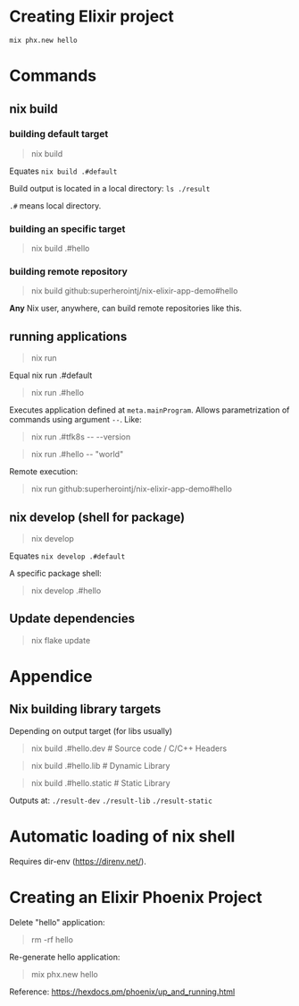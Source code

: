 # Creating Elixir project

`mix phx.new hello`

# Commands

## nix build

### building default target

> nix build

Equates `nix build .#default`

Build output is located in a local directory: `ls ./result`

`.#` means local directory.

### building an specific target

> nix build .#hello

### building remote repository

> nix build github:superherointj/nix-elixir-app-demo#hello

**Any** Nix user, anywhere, can build remote repositories like this.

## running applications

> nix run

Equal nix run .#default

> nix run .#hello

Executes application defined at `meta.mainProgram`.
Allows parametrization of commands using argument `--`. Like:

> nix run .#tfk8s -- --version

> nix run .#hello -- "world"

Remote execution:

> nix run github:superherointj/nix-elixir-app-demo#hello

## nix develop (shell for package)

> nix develop

Equates `nix develop .#default`

A specific package shell:

> nix develop .#hello

## Update dependencies

> nix flake update

# Appendice

## Nix building library targets

Depending on output target (for libs usually)

> nix build .#hello.dev # Source code / C/C++ Headers

> nix build .#hello.lib # Dynamic Library

> nix build .#hello.static # Static Library

Outputs at:
 `./result-dev`
 `./result-lib`
 `./result-static`

# Automatic loading of nix shell

Requires dir-env (https://direnv.net/).

# Creating an Elixir Phoenix Project

Delete "hello" application:

> rm -rf hello

Re-generate hello application:

> mix phx.new hello

Reference: https://hexdocs.pm/phoenix/up_and_running.html